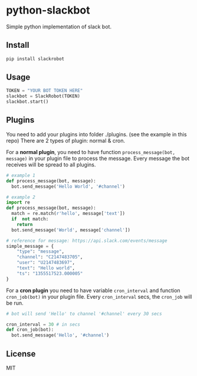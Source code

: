 # python-slackbot
Simple python implementation of slack bot.

## Install
```Python
pip install slackrobot
```

## Usage
```Python
TOKEN = "YOUR BOT TOKEN HERE"
slackbot = SlackRobot(TOKEN)
slackbot.start()
```

## Plugins
You need to add your plugins into folder ./plugins. (see the example in this repo)
There are 2 types of plugin: normal & cron.

For a **normal plugin**, you need to have function `process_message(bot, message)` in your plugin file to process the message. Every message the bot receives will be spread to all plugins. 
```Python
# example 1
def process_message(bot, message):
  bot.send_message('Hello World', '#channel')
```

```Python
# example 2
import re 
def process_message(bot, message):
  match = re.match(r'hello', message['text'])
  if  not match:
    return
  bot.send_message('World', message['channel'])
```

```Python
# reference for message: https://api.slack.com/events/message
simple_message = {
    "type": "message",
    "channel": "C2147483705",
    "user": "U2147483697",
    "text": "Hello world",
    "ts": "1355517523.000005"
}
```

For a **cron plugin** you need to have variable `cron_interval` and function `cron_job(bot)` in your plugin file. Every `cron_interval` secs, the `cron_job` will be run.
```Python
# bot will send 'Hello' to channel '#channel' every 30 secs

cron_interval = 30 # in secs
def cron_job(bot):
  bot.send_message('Hello', '#channel')
```

## License
MIT
